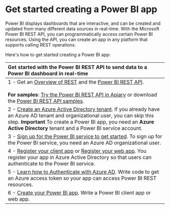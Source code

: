 <properties
   pageTitle="Get started creating a Power BI app"
   description="Get started creating a Power BI app"
   services="powerbi"
   documentationCenter=""
   authors="dvana"
   manager="mblythe"
   editor=""
   tags=""/>

<tags
   ms.service="powerbi"
   ms.devlang="NA"
   ms.topic="article"
   ms.tgt_pltfrm="NA"
   ms.workload="powerbi"
   ms.date="11/1/2015"
   ms.author="derrickv"/>

# Get started creating a Power BI app

Power BI displays dashboards that are interactive, and can be created and updated from many different data sources in real-time. With the Microsoft Power BI REST API, you can programmatically access certain Power BI resources. Using the API, you can create an app in any platform that supports calling REST operations.

Here's how to get started creating a Power BI app:

| Get started with the Power BI REST API to send data to a Power BI dashboard in real-time |
| :- |
|1 - Get an [Overview of REST](Overview+of+Power+BI+REST+API.md) and the [Power BI REST API](Power+BI+REST+API+reference.md). <br/><br/>**For samples**: [Try the Power BI REST API in Apiary](http://docs.powerbi.apiary.io/#)  or download the [Power BI REST API samples](Power+BI+Samples.md).|
|2 - [Create an Azure Active Directory tenant](Create+an+Azure+Active+Directory+tenant.md). If you already have an Azure AD tenant and organizational user, you can skip this step. **Important** To create a Power BI app, you need an **Azure Active Directory** tenant and a Power BI service account.  |
|3 - [Sign up for the Power BI service to get started](Sign+up+for+Power+BI+service.md). To sign up for the Power BI service, you need an Azure AD organizational user. |
|4 - [Register your client app](Register+a+client+app.md) or [Register your web app](Register+a+web+app.md). You register your app in Azure Active Directory so that users can authenticate to the Power BI service. |
|5 - [Learn how to Authenticate with Azure AD](Authenticate+to+Power+BI+service.md). Write code to get an Azure access token so your app can access Power BI REST resources. |
|6 - [Create your Power BI app](Introduction+to+creating+a+Power+BI+app.md). Write a Power BI client app or web app. |
